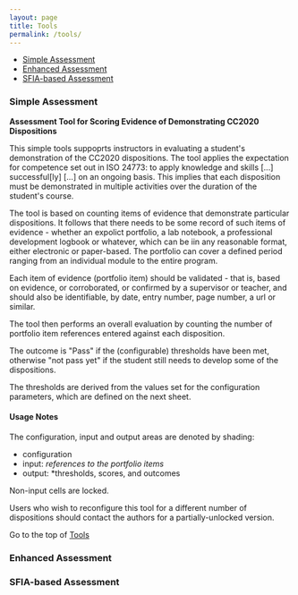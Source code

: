 ```yaml
---
layout: page
title: Tools
permalink: /tools/
---
```


* [Simple Assessment](#simple_assessment)
* [Enhanced Assessment](#enhanced-assessment)
* [SFIA-based Assessment](#sfia-based-assessment)

### Simple Assessment 
**Assessment Tool for Scoring Evidence of Demonstrating CC2020 Dispositions**

This simple tools suppoprts  instructors in evaluating a student's 
demonstration of the CC2020 dispositions. The tool applies the expectation for competence set out in ISO 24773: to apply knowledge and skills [...] successful[ly] [...] on an ongoing basis. This implies that each disposition must be demonstrated in multiple activities over the duration of the student's course.

The tool is based on counting items of evidence that demonstrate particular dispositions.  It follows that there needs to be some record of such items of evidence - whether an expolict portfolio, a lab notebook, a professional development logbook or whatever, which can be iin any reasonable format, either electronic or paper-based.  The portfolio can cover a defined period ranging from an individual module to the entire program.

Each item of evidence (portfolio item) should be validated - that is, based on evidence, or corroborated, or confirmed by a supervisor or teacher, and should also be identifiable,  by date, entry number, page number, a url or similar.

The tool then performs an overall evaluation by counting the number of portfolio item references entered against each disposition.    

The outcome is "Pass" if the (configurable) thresholds have been met, otherwise "not pass yet" if the student still needs to develop some of the dispositions.

The thresholds are derived from the values set for the configuration parameters, which are defined on the next sheet.

#### Usage Notes
The configuration, input and output areas are denoted by shading:
* configuration
* input: *references to the portfolio items*
* output: *thresholds, scores, and outcomes

Non-input cells are locked.

Users who wish to reconfigure this tool for a different number of dispositions should contact the authors for a partially-unlocked version.

Go to the top of [Tools](/tools/)

### Enhanced Assessment

### SFIA-based Assessment

